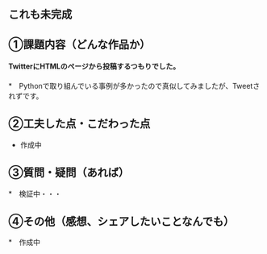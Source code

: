 ## これも未完成
## ①課題内容（どんな作品か）

#### TwitterにHTMLのページから投稿するつもりでした。
*　Pythonで取り組んでいる事例が多かったので真似してみましたが、Tweetされずです。


## ②工夫した点・こだわった点

* 作成中

## ③質問・疑問（あれば）

*　検証中・・・

## ④その他（感想、シェアしたいことなんでも）

*　作成中
